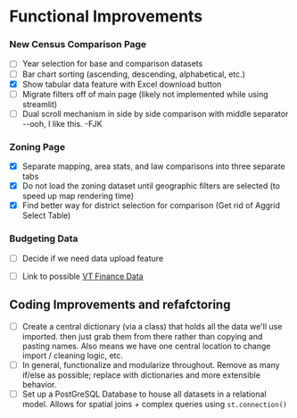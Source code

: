 # Functional Improvements

### New Census Comparison Page
- [ ] Year selection for base and comparison datasets
- [ ] Bar chart sorting (ascending, descending, alphabetical, etc.)
- [X] Show tabular data feature with Excel download button
- [ ] Migrate filters off of main page (likely not implemented while using streamlit)
- [ ] Dual scroll mechanism in side by side comparison with middle separator
        --ooh, I like this. -FJK

### Zoning Page
- [X] Separate mapping, area stats, and law comparisons into three separate tabs
- [X] Do not load the zoning dataset until geographic filters are selected (to speed up map rendering time)
- [X] Find better way for district selection for comparison (Get rid of Aggrid Select Table)

### Budgeting Data
- [ ] Decide if we need data upload feature
- [ ] Link to possible [VT Finance Data](https://data.vermont.gov/Government/Town-Payment-Report/ud6m-kdia/about_data?_gl=1*haczy7*_ga*MTg0MzI5MzkyOC4xNzQ3NzQ3NTM3*_ga_V9WQH77KLW*czE3NTMxOTk1MDIkbzE1JGcxJHQxNzUzMTk5NTU1JGo3JGwwJGgw)


## Coding Improvements and refafctoring
- [ ] Create a central dictionary (via a class) that holds all the data we'll use imported. then just grab them from there rather than copying and pasting names. Also means we have one central location to change import / cleaning logic, etc. 
- [ ] In general, functionalize and modularize throughout. Remove as many if/else as possible; replace with dictionaries and more extensible behavior.
- [ ] Set up a PostGreSQL Database to house all datasets in a relational model. Allows for spatial joins + complex queries using `st.connection()`
